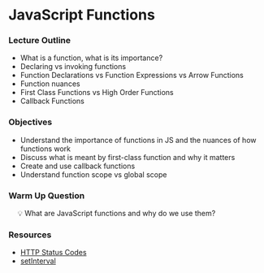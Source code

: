 # JavaScript Functions

### Lecture Outline

- What is a function, what is its importance?
- Declaring vs invoking functions
- Function Declarations vs Function Expressions vs Arrow Functions
- Function nuances 
- First Class Functions vs High Order Functions
- Callback Functions

### Objectives

- Understand the importance of functions in JS and the nuances of how functions work
- Discuss what is meant by first-class function and why it matters
- Create and use callback functions
- Understand function scope vs global scope

### Warm Up Question

&emsp; 💡 What are JavaScript functions and why do we use them?

### Resources

- [HTTP Status Codes](https://en.wikipedia.org/wiki/List_of_HTTP_status_codes)
- [setInterval](https://developer.mozilla.org/en-US/docs/Web/API/setInterval)